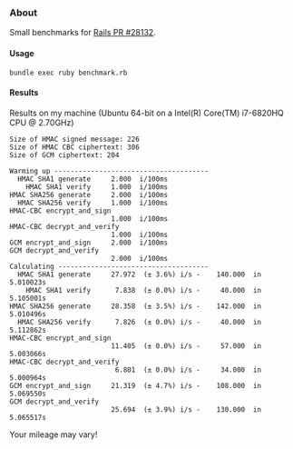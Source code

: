 ### About

Small benchmarks for [Rails PR #28132](https://github.com/rails/rails/pull/28132).

#### Usage

```
bundle exec ruby benchmark.rb
```

#### Results

Results on my machine (Ubuntu 64-bit on a Intel(R) Core(TM) i7-6820HQ
CPU @ 2.70GHz)

```
Size of HMAC signed message: 226
Size of HMAC CBC ciphertext: 306
Size of GCM ciphertext: 204

Warming up --------------------------------------
  HMAC SHA1 generate     2.000  i/100ms
    HMAC SHA1 verify     1.000  i/100ms
HMAC SHA256 generate     2.000  i/100ms
  HMAC SHA256 verify     1.000  i/100ms
HMAC-CBC encrypt_and_sign
                         1.000  i/100ms
HMAC-CBC decrypt_and_verify
                         1.000  i/100ms
GCM encrypt_and_sign     2.000  i/100ms
GCM decrypt_and_verify
                         2.000  i/100ms
Calculating -------------------------------------
  HMAC SHA1 generate     27.972  (± 3.6%) i/s -    140.000  in 5.010023s
    HMAC SHA1 verify      7.838  (± 0.0%) i/s -     40.000  in 5.105001s
HMAC SHA256 generate     28.358  (± 3.5%) i/s -    142.000  in 5.010496s
  HMAC SHA256 verify      7.826  (± 0.0%) i/s -     40.000  in 5.112862s
HMAC-CBC encrypt_and_sign
                         11.405  (± 0.0%) i/s -     57.000  in 5.003066s
HMAC-CBC decrypt_and_verify
                          6.801  (± 0.0%) i/s -     34.000  in 5.000964s
GCM encrypt_and_sign     21.319  (± 4.7%) i/s -    108.000  in 5.069550s
GCM decrypt_and_verify
                         25.694  (± 3.9%) i/s -    130.000  in 5.065517s

```

Your mileage may vary!
